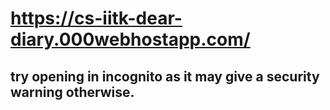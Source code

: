 # https://cs-iitk-dear-diary.000webhostapp.com/

## try opening in incognito as it may give a security warning otherwise.
